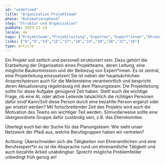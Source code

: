 ```yaml
---
id: "undefined"
title: "Organisation Projektteam"
phase: "Konzeptionsphase"
step: "Struktur und Organisation"
pubDate: 2023-11-24
locale: de
tags: ["Projektteam","Projektleitung","Experten","Expert*innen","Ehrenamt"]
links: ["8","9","14","15","17","18","19","20","28","37","38"]
type: article
---
```


Ein Projekt soll zeitlich und personell strukturiert sein. Dazu gehört die Erarbeitung der Organisation eines Projektteams, deren Leitung, eine mögliche Baukommission und der Beibezug von Expert*innen. Es ist zentral, eine Projektleitung einzusetzen! Sie ist neben der hauptsächlichen Ansprechperson auch für die Meilensteine verantwortlich und bespricht deren Aktualisierung regelmässig mit dem Planungsteam. Die Projektleitung sollte für diese Aufgabe genügend Zeit haben. Stellt euch die wichtige Frage, ob eine AL oder aktive Leitende tatsächlich die richtigen Personen dafür sind! Kann/Soll diese Person durch eine bezahlte Person ergänzt oder gar ersetzt werden? Mit fortschreitender Zeit des Projekts wird auch die Motivation des Teams ein wichtiger Teil werden. Sinnvollerweise sollte eine übergeordnete Gruppe dafür zuständig sein, z.B. das Elternkomitee. 

Überlegt euch bei der Suche für das Planungsteam: Wie sieht unser Netzwerk der Pfadi aus, welche Berufsgruppen haben wir vertreten? 

Achtung: Überschneiden sich die Tätigkeiten von Ehrenamtlichen und eine Berufsexpert*in so ist die Absprache rund um ehrenamtliche Tätigkeit und auch bezahlte Arbeit unabdingbar. Sprecht mögliche Problemfelder unbedingt früh genug an!
